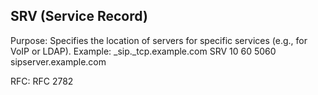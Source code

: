 
## SRV (Service Record)

Purpose: Specifies the location of servers for specific services (e.g., for VoIP or LDAP).
Example: _sip._tcp.example.com SRV 10 60 5060 sipserver.example.com

RFC: RFC 2782
